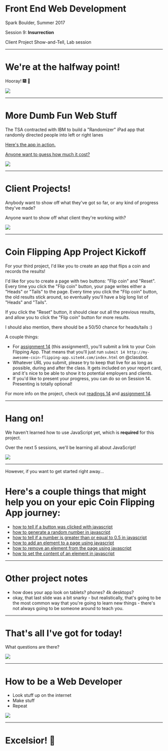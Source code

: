 # Front End Web Development

Spark Boulder, Summer 2017

Session 9: **Insurrection**

Client Project Show-and-Tell, Lab session

--------------------------------------------------------------------------------

# We're at the halfway point!

Hooray! 🎆 🍻

![](http://i.imgur.com/0fT67.jpg)

--------------------------------------------------------------------------------

# More Dumb Fun Web Stuff

The TSA contracted with IBM to build a "Randomizer" iPad app that randomly directed people into left or right lanes

[Here's the app in action.](https://www.youtube.com/watch?v=P_KmFJ2gGzw)

[Anyone want to guess how much it cost?](https://kev.inburke.com/kevin/tsa-randomizer-app-cost-336000/)

![](http://gifrific.com/wp-content/uploads/2013/01/Woody-Harrelson-Wiping-Tears-Money.gif)

--------------------------------------------------------------------------------

# Client Projects!

Anybody want to show off what they've got so far, or any kind of progress they've made?

Anyone want to show off what client they're working with?

![](http://scienceblogs.com.br/100nexos/files/2011/08/elmo_.gif)

--------------------------------------------------------------------------------

# Coin Flipping App Project Kickoff

For your third project, I'd like you to create an app that flips a coin and records the results!

I'd like for you to create a page with two buttons: "Flip coin" and "Reset". Every time you click the "Flip coin" button, your page writes either a "Heads" or "Tails" to the page. Every time you click the "Flip coin" button, the old results stick around, so eventually you'll have a big long list of "Heads" and "Tails".

If you click the "Reset" button, it should clear out all the previous results, and allow you to click the "Flip coin" button for more results.

I should also mention, there should be a 50/50 chance for heads/tails :)

A couple things:

-   For [assignment 14](/assignments/14) (this assignment!), you'll submit a link to your Coin Flipping App. That means that you'll just run `submit 14 http://my-awesome-coin-flipping-app.site44.com/index.html` on @classbot.
-   Whatever URL you submit, please try to keep that live for as long as possible, during and after the class. It gets included on your report card, and it's nice to be able to show it to potential employers and clients.
-   If you'd like to present your progress, you can do so on Session 14. Presenting is totally optional!

For more info on the project, check out [readings 14](/readings/14) and [assignment 14](/assignments/14).

--------------------------------------------------------------------------------

# Hang on!

We haven't learned how to use JavaScript yet, which is **required** for this project.

Over the next 5 sessions, we'll be learning all about JavaScript!

![](https://media.giphy.com/media/YFkpsHWCsNUUo/giphy.gif)

--------------------------------------------------------------------------------

However, if you want to get started right away...

# Here's a couple things that might help you on your epic Coin Flipping App journey:

-   [how to tell if a button was clicked with javascript](http://lmgtfy.com/?q=how+to+tell+if+a+button+was+clicked+with+javascript)
-   [how to generate a random number in javascript](http://lmgtfy.com/?q=how+to+generate+a+random+number+in+javascript)
-   [how to tell if a number is greater than or equal to 0.5 in javascript](http://lmgtfy.com/?q=how+to+tell+if+a+number+is+greater+than+or+equal+to+0.5+in+javascript)
-   [how to add an element to a page using javascript](http://lmgtfy.com/?q=how+to+add+an+element+to+a+page+using+javascript)
-   [how to remove an element from the page using javascript](http://lmgtfy.com/?q=how+to+remove+an+element+from+the+page+using+javascript)
-   [how to set the content of an element in javascript](http://lmgtfy.com/?q=how+to+set+the+content+of+an+element+in+javascript)

--------------------------------------------------------------------------------

# Other project notes

-   how does your app look on tablets? phones? 4k desktops?
-   okay, that last slide was a bit snarky - but realistically, that's going to be the most common way that you're going to learn new things - there's not always going to be someone around to teach you.

--------------------------------------------------------------------------------

# That's all I've got for today!

What questions are there?

![](http://24.media.tumblr.com/tumblr_m0jcuyvWwq1rqfhi2o1_250.gif)

--------------------------------------------------------------------------------

# How to be a Web Developer

-   Look stuff up on the internet
-   Make stuff
-   Repeat

![](https://media.giphy.com/media/23TDB4WDYqNji/giphy.gif)

--------------------------------------------------------------------------------

# Excelsior! 🚀
